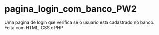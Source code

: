 # pagina_login_com_banco_PW2
Uma pagina de login que verifica se o usuario esta cadastrado no banco. Feita com HTML, CSS e PHP

